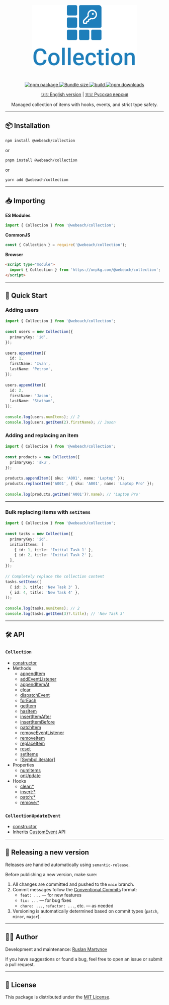 <div align="center">
  <img alt="Collection" src="./assets/logo.svg" height="192">
  <br><br><br>
  <p>
    <a href="https://www.npmjs.com/package/@webeach/collection">
      <img src="https://img.shields.io/npm/v/@webeach/collection.svg?color=104F85&labelColor=1E7EBA" alt="npm package" />
    </a>
    <a href="https://www.npmjs.com/package/@webeach/collection">
      <img src="https://img.shields.io/bundlephobia/minzip/@webeach/collection?label=size&color=104F85&labelColor=1E7EBA" alt="Bundle size" />
    </a>
    <a href="https://github.com/webeach/collection/actions/workflows/ci.yml">
      <img src="https://img.shields.io/github/actions/workflow/status/molefrog/wouter/size.yml?color=104F85&labelColor=1E7EBA" alt="build" />
    </a>
    <a href="https://www.npmjs.com/package/@webeach/collection">
      <img src="https://img.shields.io/npm/dm/@webeach/collection.svg?color=104F85&labelColor=1E7EBA" alt="npm downloads" />
    </a>
  </p>
  <p><a href="./README.md">🇺🇸 English version</a> | <a href="./README.md">🇷🇺 Русская версия</a></p>
  <p>Managed collection of items with hooks, events, and strict type safety.</p>
</div>

---

## 📦 Installation

```bash
npm install @webeach/collection
```

or

```bash
pnpm install @webeach/collection
```

or

```bash
yarn add @webeach/collection
```

---

## 📥 Importing

**ES Modules**

```ts
import { Collection } from '@webeach/collection';
```

**CommonJS**

```ts
const { Collection } = require('@webeach/collection');
```

**Browser**

```html
<script type="module">
  import { Collection } from 'https://unpkg.com/@webeach/collection'; 
</script>
```

---

## 🚀 Quick Start

### Adding users

```ts
import { Collection } from '@webeach/collection';

const users = new Collection({
  primaryKey: 'id',
});

users.appendItem({
  id: 1,
  firstName: 'Ivan',
  lastName: 'Petrov',
});

users.appendItem({
  id: 2,
  firstName: 'Jason',
  lastName: 'Statham',
});

console.log(users.numItems); // 2
console.log(users.getItem(2).firstName); // Jason
```

### Adding and replacing an item

```ts
import { Collection } from '@webeach/collection';

const products = new Collection({
  primaryKey: 'sku',
});

products.appendItem({ sku: 'A001', name: 'Laptop' });
products.replaceItem('A001', { sku: 'A001', name: 'Laptop Pro' });

console.log(products.getItem('A001')?.name); // 'Laptop Pro'
```

---

### Bulk replacing items with `setItems`

```ts
import { Collection } from '@webeach/collection';

const tasks = new Collection({
  primaryKey: 'id',
  initialItems: [
    { id: 1, title: 'Initial Task 1' },
    { id: 2, title: 'Initial Task 2' },
  ],
});

// Completely replace the collection content
tasks.setItems([
  { id: 3, title: 'New Task 3' },
  { id: 4, title: 'New Task 4' },
]);

console.log(tasks.numItems); // 2
console.log(tasks.getItem(3)?.title); // 'New Task 3'
```

---

## 🛠 API

### `Collection`

+ [constructor](./docs/en/Collection/constructor.md)
+ Methods
  + [appendItem](./docs/en/Collection/methods/appendItem.md)
  + [addEventListener](https://developer.mozilla.org/en-US/docs/Web/API/EventTarget/addEventListener)
  + [appendItemAt](./docs/en/Collection/methods/appendItemAt.md)
  + [clear](./docs/en/Collection/methods/clear.md)
  + [dispatchEvent](https://developer.mozilla.org/en-US/docs/Web/API/EventTarget/dispatchEvent)
  + [forEach](./docs/en/Collection/methods/forEach.md)
  + [getItem](./docs/en/Collection/methods/getItem.md)
  + [hasItem](./docs/en/Collection/methods/hasItem.md)
  + [insertItemAfter](./docs/en/Collection/methods/insertItemAfter.md)
  + [insertItemBefore](./docs/en/Collection/methods/insertItemBefore.md)
  + [patchItem](./docs/en/Collection/methods/patchItem.md)
  + [removeEventListener](https://developer.mozilla.org/en-US/docs/Web/API/EventTarget/removeEventListener)
  + [removeItem](./docs/en/Collection/methods/removeItem.md)
  + [replaceItem](./docs/en/Collection/methods/replaceItem.md)
  + [reset](./docs/en/Collection/methods/reset.md)
  + [setItems](./docs/en/Collection/methods/setItems.md)
  + [\[Symbol.iterator\]](./docs/en/Collection/methods/[Symbol.iterator].md)
+ Properties
  + [numItems](./docs/en/Collection/properties/numItems.md)
  + [onUpdate](./docs/en/Collection/properties/onUpdate.md)
+ Hooks
  + [clear:*](./docs/en/Collection/hooks/clear.md)
  + [insert:*](./docs/en/Collection/hooks/insert.md)
  + [patch:*](./docs/en/Collection/hooks/patch.md)
  + [remove:*](./docs/en/Collection/hooks/remove.md)

### `CollectionUpdateEvent`

+ [constructor](./docs/en/CollectionUpdateEvent/constructor.md)
+ Inherits [CustomEvent](https://developer.mozilla.org/en-US/docs/Web/API/CustomEvent/CustomEvent) API

---

## 🔖 Releasing a new version

Releases are handled automatically using `semantic-release`.

Before publishing a new version, make sure:

1. All changes are committed and pushed to the `main` branch.
2. Commit messages follow the [Conventional Commits](https://www.conventionalcommits.org/en/v1.0.0/) format:
   - `feat: ...` — for new features
   - `fix: ...` — for bug fixes
   - `chore: ...`, `refactor: ...`, etc. — as needed
3. Versioning is automatically determined based on commit types (`patch`, `minor`, `major`).

---

## 👨‍💻 Author

Development and maintenance: [Ruslan Martynov](https://github.com/ruslan-mart)

If you have suggestions or found a bug, feel free to open an issue or submit a pull request.

---

## 📄 License

This package is distributed under the [MIT License](./LICENSE).
